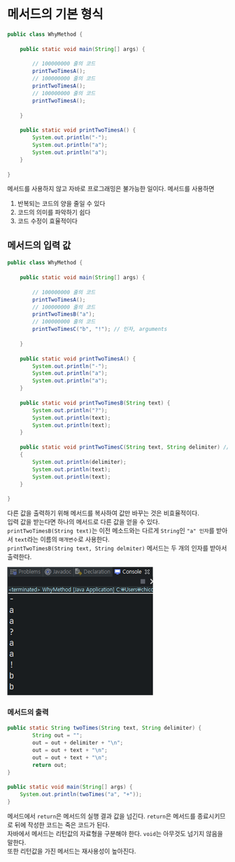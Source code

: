 # 메서드의 기본 형식

```java
public class WhyMethod {

    public static void main(String[] args) {

        // 100000000 줄의 코드
        printTwoTimesA();
        // 100000000 줄의 코드
        printTwoTimesA();
        // 100000000 줄의 코드
        printTwoTimesA();

    }

    public static void printTwoTimesA() {
        System.out.println("-");
        System.out.println("a");
        System.out.println("a");
    }

}
```

메서드를 사용하지 않고 자바로 프로그래밍은 불가능한 일이다. 메서드를 사용하면

1. 반복되는 코드의 양을 줄일 수 있다
2. 코드의 의미를 파악하기 쉽다
3. 코드 수정이 효율적이다

## 메서드의 입력 값

```java
public class WhyMethod {

    public static void main(String[] args) {

        // 100000000 줄의 코드
        printTwoTimesA();
        // 100000000 줄의 코드
        printTwoTimesB("a");
        // 100000000 줄의 코드
        printTwoTimesC("b", "!"); // 인자, arguments

    }

    public static void printTwoTimesA() {
        System.out.println("-");
        System.out.println("a");
        System.out.println("a");
    }

    public static void printTwoTimesB(String text) {
        System.out.println("?");
        System.out.println(text);
        System.out.println(text);
    }

    public static void printTwoTimesC(String text, String delimiter) // 매개변수, parameter
    {
        System.out.println(delimiter);
        System.out.println(text);
        System.out.println(text);
    }

}
```

다른 값을 출력하기 위해 메서드를 복사하여 값만 바꾸는 것은 비효율적이다.            
입력 값을 받는다면 하나의 메서드로 다른 값을 얻을 수 있다.              
`printTwoTimesB(String text)`는 이전 메소드와는 다르게 `String`인 `"a" 인자`를 받아서 `text`라는 이름의 `매개변수`로 사용한다.          
`printTwoTimesB(String text, String delmiter)` 메서드는 두 개의 인자를 받아서 출력한다.

![java_method_01.png](./images/java_method_01.png)

### 메서드의 출력

```java
public static String twoTimes(String text, String delimiter) {
        String out = "";
        out = out + delimiter + "\n";
        out = out + text + "\n";
        out = out + text + "\n";
        return out;
}

public static void main(String[] args) { 
    System.out.println(twoTimes("a", "+"));
}
```

메서드에서 `return`은 메서드의 실행 결과 값을 넘긴다. `return`은 메서드를 종료시키므로 뒤에 작성한 코드는 죽은 코드가 된다.         
자바에서 메서드는 리턴값의 자료형을 구분해야 한다. `void`는 아무것도 넘기지 않음을 말한다.          
또한 리턴값을 가진 메서드는 재사용성이 높아진다.